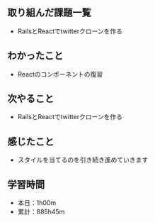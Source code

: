 ## 取り組んだ課題一覧
- RailsとReactでtwitterクローンを作る
## わかったこと
- Reactのコンポーネントの復習
## 次やること
- RailsとReactでtwitterクローンを作る
## 感じたこと
- スタイルを当てるのを引き続き進めていきます
## 学習時間
- 本日：1h00m
- 累計：885h45m
